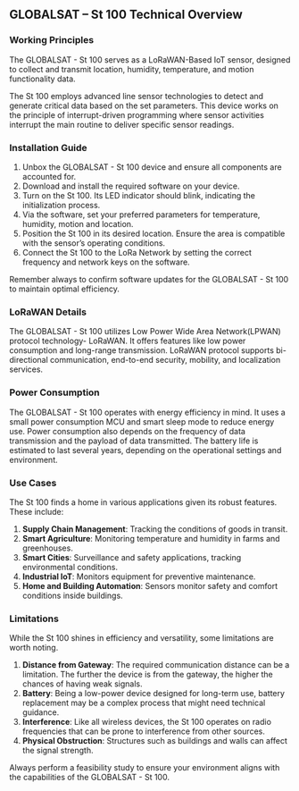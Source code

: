 ## GLOBALSAT – St 100 Technical Overview 

### Working Principles 

The GLOBALSAT - St 100 serves as a LoRaWAN-Based IoT sensor, designed to collect and transmit location, humidity, temperature, and motion functionality data. 

The St 100 employs advanced line sensor technologies to detect and generate critical data based on the set parameters. This device works on the principle of interrupt-driven programming where sensor activities interrupt the main routine to deliver specific sensor readings. 

### Installation Guide
1. Unbox the GLOBALSAT - St 100 device and ensure all components are accounted for.
2. Download and install the required software on your device. 
3. Turn on the St 100. Its LED indicator should blink, indicating the initialization process.
4. Via the software, set your preferred parameters for temperature, humidity, motion and location.
5. Position the St 100 in its desired location. Ensure the area is compatible with the sensor’s operating conditions.
6. Connect the St 100 to the LoRa Network by setting the correct frequency and network keys on the software.

Remember always to confirm software updates for the GLOBALSAT - St 100 to maintain optimal efficiency.

### LoRaWAN Details
The GLOBALSAT - St 100 utilizes Low Power Wide Area Network(LPWAN) protocol technology- LoRaWAN. It offers features like low power consumption and long-range transmission. LoRaWAN protocol supports bi-directional communication, end-to-end security, mobility, and localization services. 

### Power Consumption
The GLOBALSAT - St 100 operates with energy efficiency in mind. It uses a small power consumption MCU and smart sleep mode to reduce energy use. Power consumption also depends on the frequency of data transmission and the payload of data transmitted. The battery life is estimated to last several years, depending on the operational settings and environment.

### Use Cases
The St 100 finds a home in various applications given its robust features. These include:

1. **Supply Chain Management**: Tracking the conditions of goods in transit.
2. **Smart Agriculture**: Monitoring temperature and humidity in farms and greenhouses.
3. **Smart Cities**: Surveillance and safety applications, tracking environmental conditions. 
4. **Industrial IoT**: Monitors equipment for preventive maintenance.
5. **Home and Building Automation**: Sensors monitor safety and comfort conditions inside buildings.

### Limitations 
While the St 100 shines in efficiency and versatility, some limitations are worth noting.

1. **Distance from Gateway**: The required communication distance can be a limitation. The further the device is from the gateway, the higher the chances of having weak signals.
2. **Battery**: Being a low-power device designed for long-term use, battery replacement may be a complex process that might need technical guidance.
3. **Interference**: Like all wireless devices, the St 100 operates on radio frequencies that can be prone to interference from other sources.
4. **Physical Obstruction**: Structures such as buildings and walls can affect the signal strength. 

Always perform a feasibility study to ensure your environment aligns with the capabilities of the GLOBALSAT - St 100.
